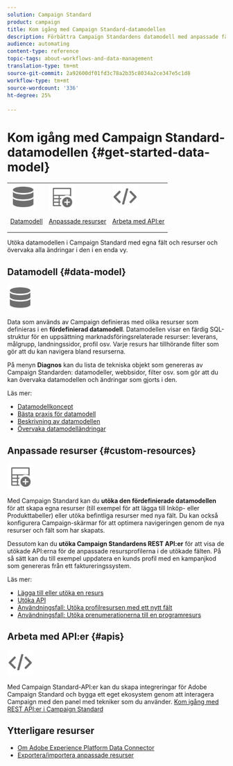 ```yaml
---
solution: Campaign Standard
product: campaign
title: Kom igång med Campaign Standard-datamodellen
description: Förbättra Campaign Standardens datamodell med anpassade fält och resurser och utöka REST API:er för att visa utökade fält.
audience: automating
content-type: reference
topic-tags: about-workflows-and-data-management
translation-type: tm+mt
source-git-commit: 2a92600df01fd3c78a2b35c8034a2ce347e5c1d8
workflow-type: tm+mt
source-wordcount: '336'
ht-degree: 25%

---
```



# Kom igång med Campaign Standard-datamodellen {#get-started-data-model}

<table>
<tr>
<td><img src="assets/do-not-localize/icon_datamodel.svg" width="60px"><p><a href="#data-model">Datamodell</a></p></td>
<td><img src="assets/do-not-localize/icon_custom.svg" width="60px"><p><a href="#custom-resources">Anpassade resurser</a></p></td><td><img src="assets/do-not-localize/icon_api.svg" width="60px"><p><a href="#custom-resources">Arbeta med API:er</a></p></td></tr>
</table>

Utöka datamodellen i Campaign Standard med egna fält och resurser och övervaka alla ändringar i den i en enda vy.

## Datamodell {#data-model}

<img src="assets/do-not-localize/icon_datamodel.svg" width="60px">

Data som används av Campaign definieras med olika resurser som definieras i en **fördefinierad datamodell**. Datamodellen visar en färdig SQL-struktur för en uppsättning marknadsföringsrelaterade resurser: leverans, målgrupp, landningssidor, profil osv. Varje resurs har tillhörande filter som gör att du kan navigera bland resurserna.

På menyn **Diagnos** kan du lista de tekniska objekt som genereras av Campaign Standarden: datamodeller, webbsidor, filter osv. som gör att du kan övervaka datamodellen och ändringar som gjorts i den.

Läs mer:

* [Datamodellkoncept](../../developing/using/data-model-concepts.md)
* [Bästa praxis för datamodell](../../developing/using/data-model-best-practices.md)
* [Beskrivning av datamodellen](../../developing/using/datamodel-introduction.md)
* [Övervaka datamodelländringar](../../developing/using/monitoring-data-model-changes.md)

## Anpassade resurser {#custom-resources}

<img src="assets/do-not-localize/icon_custom.svg" width="60px">

Med Campaign Standard kan du **utöka den fördefinierade datamodellen** för att skapa egna resurser (till exempel för att lägga till Inköp- eller Produkttabeller) eller utöka befintliga resurser med nya fält. Du kan också konfigurera Campaign-skärmar för att optimera navigeringen genom de nya resurser och fält som har skapats.

Dessutom kan du **utöka Campaign Standardens REST API:er** för att visa de utökade API:erna för de anpassade resursprofilerna i de utökade fälten. På så sätt kan du till exempel uppdatera en kunds profil med en kampanjkod som genereras från ett faktureringssystem.

Läs mer:

* [Lägga till eller utöka en resurs](../../developing/using/key-steps-to-add-a-resource.md)
* [Utöka API](../../developing/using/about-extending-the-api.md)
* [Användningsfall: Utöka profilresursen med ett nytt fält](../../developing/using/extending-the-profile-resource-with-a-new-field.md)
* [Användningsfall: Utöka prenumerationerna till en programresurs](../../developing/using/extending-the-subscriptions-to-an-application-resource.md)

## Arbeta med API:er {#apis}

<img src="assets/do-not-localize/icon_api.svg" width="60px">

Med Campaign Standard-API:er kan du skapa integreringar för Adobe Campaign Standard och bygga ett eget ekosystem genom att interagera Campaign med den panel med tekniker som du använder. [Kom igång med REST API:er i Campaign Standard](../../api/using/get-started-apis.md)

## Ytterligare resurser

* [Om Adobe Experience Platform Data Connector](../../developing/using/aep-about-data-connector.md)
* [Exportera/importera anpassade resurser](https://helpx.adobe.com/campaign/kb/acs-get-started-with-cusres.html)
